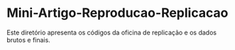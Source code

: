 # Mini-Artigo-Reproducao-Replicacao
Este diretório apresenta os códigos da oficina de replicação e os dados brutos e finais.
